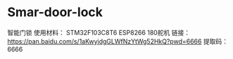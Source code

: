 # Smar-door-lock
智能门锁
使用材料：
STM32F103C8T6
ESP8266
180舵机
链接：https://pan.baidu.com/s/1aKwyjdgGLWfNzYtWg52HkQ?pwd=6666 
提取码：6666
